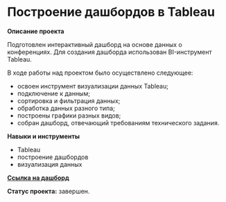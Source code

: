 # Построение дашбордов в Tableau

**Описание проекта**

Подготовлен интерактивный дашборд на основе данных о конференциях. Для создания дашборда использован BI-инструмент Tableau. 

В ходе работы над проектом было осуществлено следующее:
- освоен инструмент визуализации данных Tableau;
- подключение к данным;
- сортировка и фильтрация данных;
- обработка данных разного типа;
- построены графики разных видов;
- собран дашборд, отвечающий требованиям технического задания.

**Навыки и инструменты**

- Tableau
- построение дашбордов
- визуализация данных

**[Ссылка на дашборд](https://public.tableau.com/views/TED_16999185117790/Story1?:language=en-US&:sid=&:display_count=n&:origin=viz_share_link)**

**Статус проекта:** завершен.
